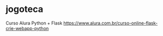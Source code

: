 # jogoteca
Curso Alura Python + Flask
https://www.alura.com.br/curso-online-flask-crie-webapp-python

